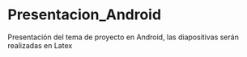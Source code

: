 Presentacion_Android
====================

Presentación del tema de proyecto en Android, las diapositivas serán realizadas en Latex